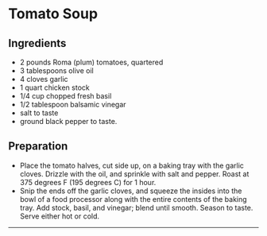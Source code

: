 # Tomato Soup

## Ingredients

- 2 pounds Roma (plum) tomatoes, quartered
- 3 tablespoons olive oil
- 4 cloves garlic
- 1 quart chicken stock
- 1/4 cup chopped fresh basil
- 1/2 tablespoon balsamic vinegar
- salt to taste
- ground black pepper to taste.

## Preparation


- Place the tomato halves, cut side up, on a baking tray with the garlic cloves. Drizzle with the oil, and sprinkle with salt and pepper. Roast at 375 degrees F (195 degrees C) for 1 hour.
- Snip the ends off the garlic cloves, and squeeze the insides into the bowl of a food processor along with the entire contents of the baking tray. Add stock, basil, and vinegar; blend until smooth. Season to taste. Serve either hot or cold.

---
